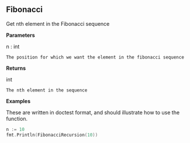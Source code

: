 ## Fibonacci
Get nth element in the Fibonacci sequence

**Parameters**

n : int

	The position for which we want the element in the fibonacci sequence

**Returns**

int

	The nth element in the sequence

**Examples**

These are written in doctest format, and should illustrate how to
use the function.

```go
n := 10
fmt.Println(FibonacciRecursion(10))
```
